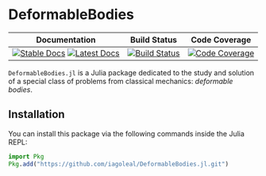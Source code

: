 # DeformableBodies

| **Documentation** | **Build Status** | **Code Coverage** |
|:-----------------:|:----------------:|:-----------------:|
| [![Stable Docs][docs-stable-img]][docs-stable-url]  [![Latest Docs][docs-dev-img]][docs-dev-url] | [![Build Status][build-img]][build-url] | [![Code Coverage][codecov-img]][codecov-url] |


`DeformableBodies.jl` is a Julia package dedicated
to the study and solution of a special class of problems from classical mechanics:
_deformable bodies_.

## Installation
You can install this package via the following commands inside the Julia REPL:

```julia
import Pkg
Pkg.add("https://github.com/iagoleal/DeformableBodies.jl.git")
```

[docs-stable-img]: https://img.shields.io/badge/docs-stable-blue.svg
[docs-stable-url]: https://iagoleal.github.io/DeformableBodies.jl/stable/

[docs-dev-img]: https://img.shields.io/badge/docs-dev-blue.svg
[docs-dev-url]: https://iagoleal.github.io/DeformableBodies.jl/dev/

[build-img]: https://travis-ci.org/iagoleal/DeformableBodies.jl.svg?branch=master
[build-url]: https://travis-ci.org/iagoleal/DeformableBodies.jl

[codecov-img]: https://codecov.io/github/iagoleal/DeformableBodies.jl/coverage.svg?branch=master
[codecov-url]: https://codecov.io/github/iagoleal/DeformableBodies.jl?branch=master

